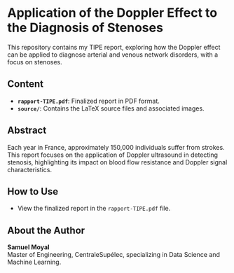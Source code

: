 # Application of the Doppler Effect to the Diagnosis of Stenoses

This repository contains my TIPE report, exploring how the Doppler effect can be applied to diagnose arterial and venous network disorders, with a focus on stenoses.

## Content
- **`rapport-TIPE.pdf`**: Finalized report in PDF format.
- **`source/`**: Contains the LaTeX source files and associated images.

## Abstract
Each year in France, approximately 150,000 individuals suffer from strokes. This report focuses on the application of Doppler ultrasound in detecting stenosis, highlighting its impact on blood flow resistance and Doppler signal characteristics.

## How to Use
- View the finalized report in the `rapport-TIPE.pdf` file.

## About the Author
**Samuel Moyal**  
Master of Engineering, CentraleSupélec, specializing in Data Science and Machine Learning.
